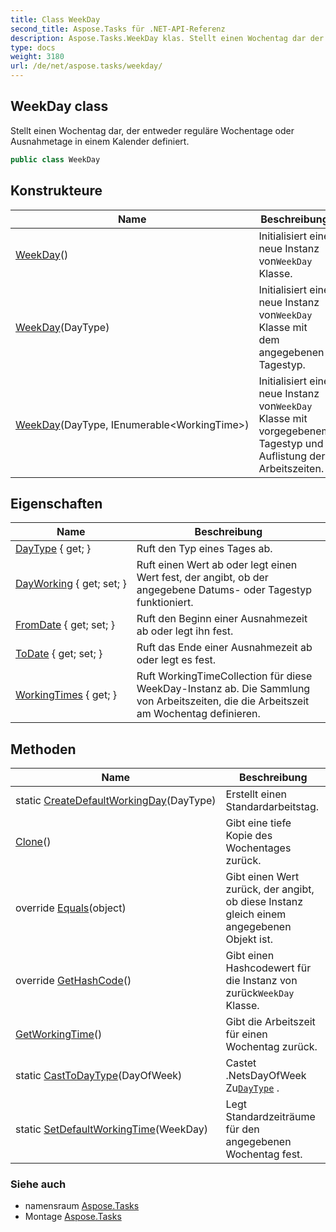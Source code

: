 ```yaml
---
title: Class WeekDay
second_title: Aspose.Tasks für .NET-API-Referenz
description: Aspose.Tasks.WeekDay klas. Stellt einen Wochentag dar der entweder reguläre Wochentage oder Ausnahmetage in einem Kalender definiert.
type: docs
weight: 3180
url: /de/net/aspose.tasks/weekday/
---
```

## WeekDay class

Stellt einen Wochentag dar, der entweder reguläre Wochentage oder Ausnahmetage in einem Kalender definiert.

```csharp
public class WeekDay
```

## Konstrukteure

| Name | Beschreibung |
| --- | --- |
| [WeekDay](weekday/#constructor)() | Initialisiert eine neue Instanz von`WeekDay` Klasse. |
| [WeekDay](weekday/#constructor_1)(DayType) | Initialisiert eine neue Instanz von`WeekDay` Klasse mit dem angegebenen Tagestyp. |
| [WeekDay](weekday/#constructor_2)(DayType, IEnumerable&lt;WorkingTime&gt;) | Initialisiert eine neue Instanz von`WeekDay` Klasse mit vorgegebenem Tagestyp und Auflistung der Arbeitszeiten. |

## Eigenschaften

| Name | Beschreibung |
| --- | --- |
| [DayType](../../aspose.tasks/weekday/daytype/) { get; } | Ruft den Typ eines Tages ab. |
| [DayWorking](../../aspose.tasks/weekday/dayworking/) { get; set; } | Ruft einen Wert ab oder legt einen Wert fest, der angibt, ob der angegebene Datums- oder Tagestyp funktioniert. |
| [FromDate](../../aspose.tasks/weekday/fromdate/) { get; set; } | Ruft den Beginn einer Ausnahmezeit ab oder legt ihn fest. |
| [ToDate](../../aspose.tasks/weekday/todate/) { get; set; } | Ruft das Ende einer Ausnahmezeit ab oder legt es fest. |
| [WorkingTimes](../../aspose.tasks/weekday/workingtimes/) { get; } | Ruft WorkingTimeCollection für diese WeekDay-Instanz ab. Die Sammlung von Arbeitszeiten, die die Arbeitszeit am Wochentag definieren. |

## Methoden

| Name | Beschreibung |
| --- | --- |
| static [CreateDefaultWorkingDay](../../aspose.tasks/weekday/createdefaultworkingday/)(DayType) | Erstellt einen Standardarbeitstag. |
| [Clone](../../aspose.tasks/weekday/clone/)() | Gibt eine tiefe Kopie des Wochentages zurück. |
| override [Equals](../../aspose.tasks/weekday/equals/)(object) | Gibt einen Wert zurück, der angibt, ob diese Instanz gleich einem angegebenen Objekt ist. |
| override [GetHashCode](../../aspose.tasks/weekday/gethashcode/)() | Gibt einen Hashcodewert für die Instanz von zurück`WeekDay` Klasse. |
| [GetWorkingTime](../../aspose.tasks/weekday/getworkingtime/)() | Gibt die Arbeitszeit für einen Wochentag zurück. |
| static [CastToDayType](../../aspose.tasks/weekday/casttodaytype/)(DayOfWeek) | Castet .NetsDayOfWeek Zu[`DayType`](./daytype/) . |
| static [SetDefaultWorkingTime](../../aspose.tasks/weekday/setdefaultworkingtime/)(WeekDay) | Legt Standardzeiträume für den angegebenen Wochentag fest. |

### Siehe auch

* namensraum [Aspose.Tasks](../../aspose.tasks/)
* Montage [Aspose.Tasks](../../)


